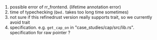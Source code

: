1. possible error of rr_frontend. (lifetime annotation error)
2. time of typechecking (`Qed.` takes too long time sometimes)
3. not sure if this refinedrust version really supports trait, so we currently avoid trait
4. specification. e.g. `get_cap_on` in "case_studies/cap/src/lib.rs". specification for raw pointer ?